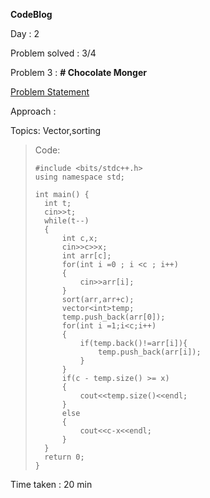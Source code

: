 **CodeBlog**

Day : 2

Problem solved : 3/4

Problem 3 : **# Chocolate Monger**

[Problem Statement](https://www.codechef.com/problems/CM164364)

Approach :

Topics: Vector,sorting

> Code:
>
>     #include <bits/stdc++.h>
>     using namespace std;
>
>     int main() {
>     	int t;
>     	cin>>t;
>     	while(t--)
>     	{
>     	    int c,x;
>     	    cin>>c>>x;
>     	    int arr[c];
>     	    for(int i =0 ; i <c ; i++)
>     	    {
>     	        cin>>arr[i];
>     	    }
>     	    sort(arr,arr+c);
>     	    vector<int>temp;
>     	    temp.push_back(arr[0]);
>     	    for(int i =1;i<c;i++)
>     	    {
>     	        if(temp.back()!=arr[i]){
>     	            temp.push_back(arr[i]);
>     	        }
>     	    }
>     	    if(c - temp.size() >= x)
>     	    {
>     	        cout<<temp.size()<<endl;
>     	    }
>     	    else
>     	    {
>     	        cout<<c-x<<endl;
>     	    }
>     	}
>     	return 0;
>     }

Time taken : 20 min
